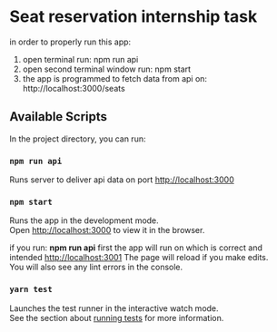 # Seat reservation internship task

in order to properly run this app:
1) open terminal run: npm run api 
2) open second terminal window run: npm start
3) the app is programmed to fetch data from api on: http://localhost:3000/seats 

## Available Scripts

In the project directory, you can run:
### `npm run api`

Runs server to deliver api data on port [http://localhost:3000](http://localhost:3000)

### `npm start`

Runs the app in the development mode.\
Open [http://localhost:3000](http://localhost:3000) to view it in the browser.

if you run: **npm run api** first the app will run on which is correct and intended
[http://localhost:3001](http://localhost:3001)
The page will reload if you make edits.\
You will also see any lint errors in the console.

### `yarn test`

Launches the test runner in the interactive watch mode.\
See the section about [running tests](https://facebook.github.io/create-react-app/docs/running-tests) for more information.

